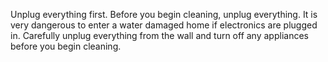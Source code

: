Unplug everything first. Before you begin cleaning, unplug everything. It is very dangerous to enter a water damaged home if electronics are plugged in. Carefully unplug everything from the wall and turn off any appliances before you begin cleaning.

